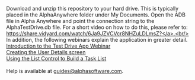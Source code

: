 Download and unzip this repository to your hard drive. This is typically placed in the AlphaAnywhere folder under My Documents. Open the ADB file in Alpha Anywhere and point the connection string to the AlphaTestDrive.db file. For a short video on how to do this, please refer to: <a href="https://share.vidyard.com/watch/6Ja9JZVCVcr8NHZuLDLmsZ?">https://share.vidyard.com/watch/6Ja9JZVCVcr8NHZuLDLmsZ?</a>.<br/><br/>
In addition, the following webinars explain the application in greater detail.<br/>
<a href="https://www.youtube.com/watch?v=aGk4My-9Y6Y">Introduction to the Test Drive App Webinar</a><br/>
<a href="https://www.youtube.com/watch?v=LlUHFsFS-lI">Creating the User Details screen</a><br/>
<a href="https://www.youtube.com/watch?v=n4svDdZluyY">Using the List Control to Build a Task List</a>
<br/><br/> 
Help is available at guides@alphasoftware.com.

